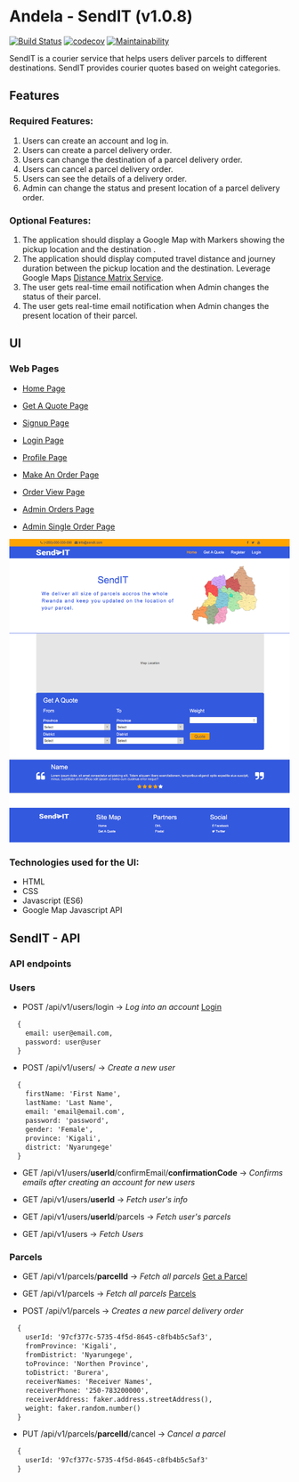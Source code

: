 # Andela - SendIT (v1.0.8)

[![Build Status](https://travis-ci.org/oesukam/andela-sendit.svg?branch=master)](https://travis-ci.org/oesukam/andela-sendit-api)
[![codecov](https://codecov.io/gh/oesukam/andela-sendit/branch/master/graph/badge.svg)](https://codecov.io/gh/oesukam/andela-sendit)
[![Maintainability](https://api.codeclimate.com/v1/badges/30bd033f62cd2b12a455/maintainability)](https://codeclimate.com/github/oesukam/andela-sendit/maintainability)

SendIT is a courier service that helps users deliver parcels to different destinations. SendIT provides courier quotes based on weight categories.

## Features

### Required Features:
1. Users can create an account and log in.
2. Users can create a parcel delivery order.
3. Users can change the destination of a parcel delivery order.
4. Users can cancel a parcel delivery order.
5. Users can see the details of a delivery order.
6. Admin can change the status and present location of a parcel delivery order.

### Optional Features: 
1. The application should display a Google Map with Markers showing the pickup location and the destination .
2. The application should display computed travel distance and journey duration between
the pickup location and the destination. Leverage Google Maps [Distance Matrix Service](https://www.google.com/url?q=https://developers.google.com/maps/documentation/javascript/examples/distance-matrix&ust=1540951920000000&usg=AFQjCNEYH17s27tYweNRYehge7Lw0ReUeA&hl=en-GB&source=gmail).
3. The user gets real-time email notification when Admin changes the status of their parcel.
4. The user gets real-time email notification when Admin changes the present location of
their parcel.

## UI
### Web Pages
- [Home Page](https://oesukam.github.io/andela-sendit/index.html)

- [Get A Quote Page](https://oesukam.github.io/andela-sendit/quote.html)

- [Signup Page](https://oesukam.github.io/andela-sendit/signup.html)

- [Login Page](https://oesukam.github.io/andela-sendit/login.html)

- [Profile Page](https://oesukam.github.io/andela-sendit/profile.html)

- [Make An Order Page](https://oesukam.github.io/andela-sendit/make-order.html)

- [Order View Page](https://oesukam.github.io/andela-sendit/order.html)

- [Admin Orders Page](https://oesukam.github.io/andela-sendit/admin-orders.html)

- [Admin Single Order Page](https://oesukam.github.io/andela-sendit/admin-order.html)

![Home Page Screenshot](/images/index-page.png)

### Technologies used for the UI:
- HTML
- CSS
- Javascript (ES6)
- Google Map Javascript API


## SendIT - API
### API endpoints

### Users
- POST /api/v1/users/login -> _Log into an account_
[Login](https://andela-sendit-api.herokuapp.com/api/v1/users/login)
```
  {
    email: user@email.com,
    password: user@user
  }
```
- POST /api/v1/users/ -> _Create a new user_
```
  {
    firstName: 'First Name',
    lastName: 'Last Name',
    email: 'email@email.com',
    password: 'password',
    gender: 'Female',
    province: 'Kigali',
    district: 'Nyarungege'
  }
```
- GET /api/v1/users/**userId**/confirmEmail/**confirmationCode** -> _Confirms emails after creating an account for new users_

- GET /api/v1/users/**userId** -> _Fetch user's info_

- GET /api/v1/users/**userId**/parcels -> _Fetch user's parcels_

- GET /api/v1/users -> _Fetch Users_

### Parcels

- GET /api/v1/parcels/**parcelId** -> _Fetch all parcels_
[Get a Parcel](https://andela-sendit-api.herokuapp.com/api/v1/parcels/d6d6a11b-6035-4373-ad76-9dd2556cd5cc)

- GET /api/v1/parcels -> _Fetch all parcels_
[Parcels](https://andela-sendit-api.herokuapp.com/api/v1/parcels/)

- POST /api/v1/parcels -> _Creates a new parcel delivery order_
```
  {
    userId: '97cf377c-5735-4f5d-8645-c8fb4b5c5af3',
    fromProvince: 'Kigali',
    fromDistrict: 'Nyarungege',
    toProvince: 'Northen Province',
    toDistrict: 'Burera',
    receiverNames: 'Receiver Names',
    receiverPhone: '250-783200000',
    receiverAddress: faker.address.streetAddress(),
    weight: faker.random.number()
  }
```

- PUT /api/v1/parcels/**parcelId**/cancel -> _Cancel a parcel_
```
  {
    userId: '97cf377c-5735-4f5d-8645-c8fb4b5c5af3'
  }
```
